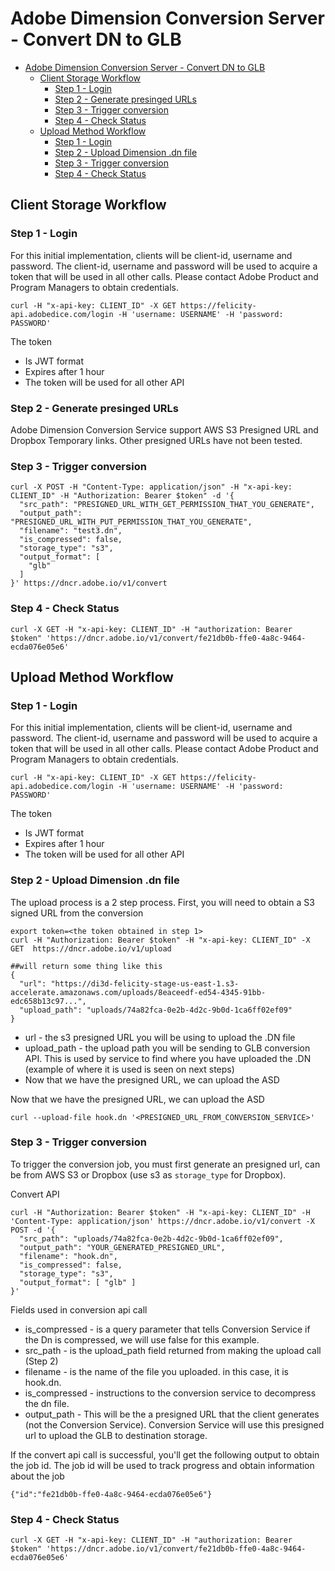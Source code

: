 
# Adobe Dimension Conversion Server - Convert DN to GLB
<!-- TOC depthFrom:1 depthTo:6 withLinks:1 updateOnSave:1 orderedList:0 -->

- [Adobe Dimension Conversion Server - Convert DN to GLB](#adobe-dimension-conversion-server-convert-dn-to-glb)
	- [Client Storage Workflow](#client-storage-workflow)
		- [Step 1 - Login](#step-1-login)
		- [Step 2 - Generate presinged URLs](#step-2-generate-presinged-urls)
		- [Step 3 - Trigger conversion](#step-3-trigger-conversion)
		- [Step 4 - Check Status](#step-4-check-status)
	- [Upload Method Workflow](#upload-method-workflow)
		- [Step 1 - Login](#step-1-login)
		- [Step 2 - Upload Dimension .dn file](#step-2-upload-dimension-dn-file)
		- [Step 3 - Trigger conversion](#step-3-trigger-conversion)
		- [Step 4 - Check Status](#step-4-check-status)

<!-- /TOC -->

## Client Storage Workflow

### Step 1 - Login
For this initial implementation, clients will be client-id, username and password.  The client-id, username and password will be used to acquire a token that will be used in all other calls.  Please contact Adobe Product and Program Managers to obtain credentials.

```
curl -H "x-api-key: CLIENT_ID" -X GET https://felicity-api.adobedice.com/login -H 'username: USERNAME' -H 'password: PASSWORD'
```
The token
<ul>
  <li>Is JWT format</li>
  <li>Expires after 1 hour</li>
  <li>The token will be used for all other API</li>
</ul>

### Step 2 - Generate presinged URLs
Adobe Dimension Conversion Service support AWS S3 Presigned URL and Dropbox Temporary links.  Other presigned URLs have not been tested.

### Step 3 - Trigger conversion
```
curl -X POST -H "Content-Type: application/json" -H "x-api-key: CLIENT_ID" -H "Authorization: Bearer $token" -d '{
  "src_path": "PRESIGNED_URL_WITH_GET_PERMISSION_THAT_YOU_GENERATE",
  "output_path": "PRESIGNED_URL_WITH_PUT_PERMISSION_THAT_YOU_GENERATE",
  "filename": "test3.dn",
  "is_compressed": false,
  "storage_type": "s3",
  "output_format": [
    "glb"
  ]
}' https://dncr.adobe.io/v1/convert

```
### Step 4 - Check Status
```
curl -X GET -H "x-api-key: CLIENT_ID" -H "authorization: Bearer $token" 'https://dncr.adobe.io/v1/convert/fe21db0b-ffe0-4a8c-9464-ecda076e05e6'
```

## Upload Method Workflow
### Step 1 - Login
For this initial implementation, clients will be client-id, username and password.  The client-id, username and password will be used to acquire a token that will be used in all other calls.  Please contact Adobe Product and Program Managers to obtain credentials.

```
curl -H "x-api-key: CLIENT_ID" -X GET https://felicity-api.adobedice.com/login -H 'username: USERNAME' -H 'password: PASSWORD'
```
The token
<ul>
  <li>Is JWT format</li>
  <li>Expires after 1 hour</li>
  <li>The token will be used for all other API</li>
</ul>

### Step 2 - Upload Dimension .dn file
The upload process is a 2 step process.  First, you will need to obtain a S3 signed URL from the conversion
```
export token=<the token obtained in step 1>
curl -H "Authorization: Bearer $token" -H "x-api-key: CLIENT_ID" -X GET  https://dncr.adobe.io/v1/upload

##will return some thing like this
{
  "url": "https://di3d-felicity-stage-us-east-1.s3-accelerate.amazonaws.com/uploads/8eaceedf-ed54-4345-91bb-edc658b13c97...",
  "upload_path": "uploads/74a82fca-0e2b-4d2c-9b0d-1ca6ff02ef09"
}
```
<ul>
  <li>
    url - the s3 presigned URL you will be using to upload the .DN file
  </li>
  <li>
    upload_path - the upload path you will be sending to GLB conversion API.  This is used by service to find where you have uploaded the .DN (example of where it is used is seen on next steps)
  </li>
  <li>
  Now that we have the presigned URL, we can upload the ASD
  </li>
</ul>

Now that we have the presigned URL, we can upload the ASD
```
curl --upload-file hook.dn '<PRESIGNED_URL_FROM_CONVERSION_SERVICE>'
```

### Step 3 - Trigger conversion
To trigger the conversion job, you must first generate an presigned url, can be from AWS S3 or Dropbox (use s3 as `storage_type` for Dropbox).

Convert API
```
curl -H "Authorization: Bearer $token" -H "x-api-key: CLIENT_ID" -H 'Content-Type: application/json' https://dncr.adobe.io/v1/convert -X POST -d '{
  "src_path": "uploads/74a82fca-0e2b-4d2c-9b0d-1ca6ff02ef09",
  "output_path": "YOUR_GENERATED_PRESIGNED_URL",
  "filename": "hook.dn",
  "is_compressed": false,
  "storage_type": "s3",
  "output_format": [ "glb" ]
}'
```
Fields used in conversion api call
<ul>
  <li>
    is_compressed -  is a query parameter that tells Conversion Service if the Dn is compressed, we will use false for this example.
  </li>
  <li>
    src_path -  is the upload_path field returned from making the upload call (Step 2)
  </li>
  <li>
    filename - is the name of the file you uploaded.  in this case, it is hook.dn.  
  </li>
  <li>
    is_compressed - instructions to the conversion service to decompress the dn file.  
  </li>
  <li>
    output_path - This will be the a presigned URL that the client generates (not the Conversion Service).  Conversion Service will use this presigned url to upload the GLB to destination storage.   
  </li>
</ul>


If the convert api call is successful, you'll get the following output to obtain the job id.  The job id will be used to track progress and obtain information about the job

```
{"id":"fe21db0b-ffe0-4a8c-9464-ecda076e05e6"}
```
### Step 4 - Check Status
```
curl -X GET -H "x-api-key: CLIENT_ID" -H "authorization: Bearer $token" 'https://dncr.adobe.io/v1/convert/fe21db0b-ffe0-4a8c-9464-ecda076e05e6'
```

